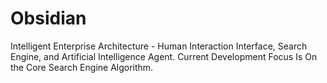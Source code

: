 # Obsidian
Intelligent Enterprise Architecture - Human Interaction Interface, Search Engine, and Artificial Intelligence Agent.
Current Development Focus Is On the Core Search Engine Algorithm.
